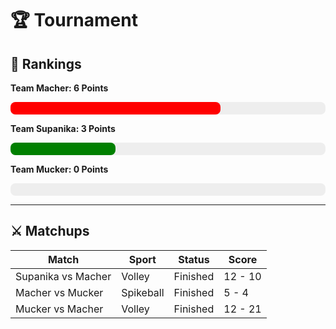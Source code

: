 
# 🏆 Tournament
## 🏅 Rankings

**Team Macher: 6 Points**
<div style="background-color: #eee; border-radius: 8px; width: 100%; height: 20px;">
  <div style="width: 66.66666666666666%; background-color: red; height: 100%; border-radius: 8px;"></div>
</div>
            
**Team Supanika: 3 Points**
<div style="background-color: #eee; border-radius: 8px; width: 100%; height: 20px;">
  <div style="width: 33.33333333333333%; background-color: green; height: 100%; border-radius: 8px;"></div>
</div>
            
**Team Mucker: 0 Points**
<div style="background-color: #eee; border-radius: 8px; width: 100%; height: 20px;">
  <div style="width: 0.0%; background-color: blue; height: 100%; border-radius: 8px;"></div>
</div>
            
---

## ⚔️ Matchups 

| Match             | Sport | Status | Score | 
|-------------------|-------|--------|-------|
| Supanika vs Macher | Volley | Finished | 12 - 10 |
| Macher vs Mucker | Spikeball | Finished | 5 - 4 |
| Mucker vs Macher | Volley | Finished | 12 - 21 |
